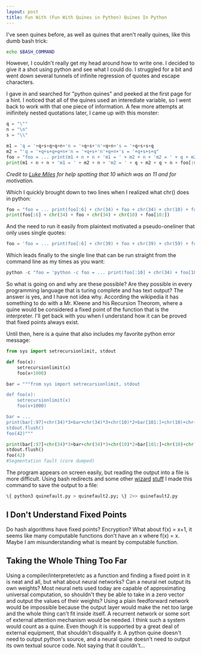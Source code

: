```yaml
---
layout: post
title: Fun With (Fun With Quines in Python) Quines In Python
---
```


I've seen quines before, as well as quines that aren't really quines, like this dumb bash trick:
```bash
echo $BASH_COMMAND
```

However, I couldn't really get my head around how to write one. I decided to give it a shot using python and see what I could do. I struggled for a bit and went down several tunnels of infinite regression of quotes and escape characters.

I gave in and searched for "python quines" and peeked at the first page for a hint. I noticed that all of the quines used an interediate variable, so I went back to work with that one piece of information. A few more attempts at inifinitely nested quotations later, I came up with this monster:
```python
q = "\""
n = "\n"
s = "\\"

m1 = 'q = '+q+s+q+q+n+'n = '+q+s+'n'+q+n+'s = '+q+s+s+q
m2 = "'q = '+q+s+q+q+n+'n = '+q+s+'n'+q+n+'s = '+q+s+s+q"
foo = "foo = ... print(m1 + n + n + 'm1 = ' + m2 + n + 'm2 = ' + q + m2 + q + n + foo[:6] + q + foo + q + n + foo[10:])"
print(m1 + n + n + 'm1 = ' + m2 + n + 'm2 = ' + q + m2 + q + n + foo[:6] + q + foo + q + n + foo[10:])
```
_Credit to [Luke Miles](https://github.com/qpwo) for help spotting that 10 which was an 11 and for motivation._


Which I quickly brought down to two lines when I realized what chr() does in python:
```python
foo = "foo = ... print(foo[:6] + chr(34) + foo + chr(34) + chr(10) + foo[10:])"
print(foo[:6] + chr(34) + foo + chr(34) + chr(10) + foo[10:])
```


And the need to run it easily from plaintext motivated a pseudo-oneliner that only uses single quotes:
```python
foo = 'foo = ... print(foo[:6] + chr(39) + foo + chr(39) + chr(59) + foo[10:])';print(foo[:6] + chr(39) + foo + chr(39) + chr(59) + foo[10:])
```


Which leads finally to the single line that can be run straight from the command line as my times as you want:
```python
python -c "foo = 'python -c foo = ... print(foo[:10] + chr(34) + foo[10:16] + chr(39) + foo + chr(39) + chr(59) + foo[20:] + chr(34))';print(foo[:10] + chr(34) + foo[10:16] + chr(39) + foo + chr(39) + chr(59) + foo[20:] + chr(34))"
```

So what is going on and why are these possible? Are they possible in every programming language that is turing complete and has text output? The answer is yes, and I have not idea why. According the wikipedia it has something to do with a Mr. Kleene and his Recursion Theorom, where a quine would be considered a fixed point of the function that is the interpreter. I'll get back with you when I understand how it can be proved that fixed points always exist. 

Until then, here is a quine that also includes my favorite python error message:

```python
from sys import setrecursionlimit, stdout

def foo(x):
    setrecursionlimit(x)
    foo(x+1000)

bar = """from sys import setrecursionlimit, stdout

def foo(x):
    setrecursionlimit(x)
    foo(x+1000)

bar = ...
print(bar[:97]+chr(34)*3+bar+chr(34)*3+chr(10)*2+bar[101:]+chr(10)+chr(35), end=str())
stdout.flush()
foo(42)"""

print(bar[:97]+chr(34)*3+bar+chr(34)*3+chr(10)*2+bar[101:]+chr(10)+chr(35), end=str())
stdout.flush()
foo(42)
#Segmentation fault (core dumped)
```

The program appears on screen easily, but reading the output into a file is more difficult. Using bash redirects and some other [wizard](https://stackoverflow.com/questions/23954607/redirection-of-a-out-is-not-capturing-segmentation-fault) [stuff](https://askubuntu.com/questions/420981/how-do-i-save-terminal-output-to-a-file) I made this command to save the output to a file:

```bash
\{ python3 quinefault.py > quinefault2.py; \} 2>> quinefault2.py
```

## I Don't Understand Fixed Points

Do hash algorithms have fixed points? Encryption? What about f(x) = x+1, it seems like many computable functions don't have an x where f(x) = x. Maybe I am misunderstanding what is meant by computable function. 

## Taking the Whole Thing Too Far

Using a compiler/interpreter/etc as a function and finding a fixed point in it is neat and all, but what about neural networks? Can a neural net output its own weights? Most neural nets used today are capable of approximating universal computation, so shouldn't they be able to take in a zero vector and output the values of their weights? Using a plain feedforward network would be impossible because the output layer would make the net too large and the whole thing can't fit inside itself. A recurrent network or some sort of external attention mechanism would be needed. I think such a system would count as a quine. Even though it is supported by a great deal of external equipment, that shouldn't disqualify it. A python quine doesn't need to output python's source, and a neural quine doesn't need to output its own textual source code. Not saying that it couldn't... 

